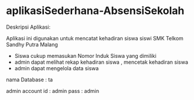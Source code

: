 # aplikasiSederhana-AbsensiSekolah

Deskripsi Aplikasi:

Aplikasi ini digunakan untuk mencatat kehadiran siswa siswi SMK Telkom Sandhy Putra Malang
- Siswa cukup memasukan Nomor Induk Siswa yang dimiliki 
- admin dapat melihat rekap kehadiran siswa , mencetak kehadiran siswa
- admin dapat mengelola data siswa

nama Database : ta

admin account
id : admin
pass : admin
